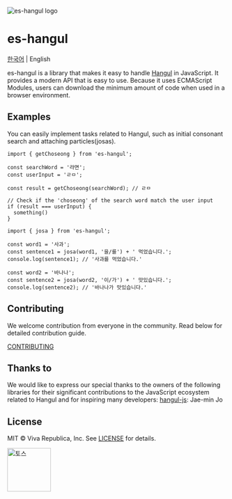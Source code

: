 ![es-hangul logo](https://github.com/toss/es-hangul/assets/69495129/433ddc8c-b32d-4c4c-8b60-5cc9cbe315d3)

# es-hangul

[한국어](https://github.com/toss/es-hangul/blob/main/README.md) | English

es-hangul is a library that makes it easy to handle [Hangul](https://en.wikipedia.org/wiki/Hangul) in JavaScript. It provides a modern API that is easy to use. Because it uses ECMAScript Modules, users can download the minimum amount of code when used in a browser environment.

## Examples

You can easily implement tasks related to Hangul, such as initial consonant search and attaching particles(josas).

```tsx
import { getChoseong } from 'es-hangul';

const searchWord = '라면';
const userInput = 'ㄹㅁ';

const result = getChoseong(searchWord); // ㄹㅁ

// Check if the 'choseong' of the search word match the user input
if (result === userInput) {
  something()
}
```

```tsx
import { josa } from 'es-hangul';

const word1 = '사과';
const sentence1 = josa(word1, '을/를') + ' 먹었습니다.';
console.log(sentence1); // '사과를 먹었습니다.'

const word2 = '바나나';
const sentence2 = josa(word2, '이/가') + ' 맛있습니다.';
console.log(sentence2); // '바나나가 맛있습니다.'
```

## Contributing

We welcome contribution from everyone in the community. Read below for detailed contribution guide.

[CONTRIBUTING](https://github.com/toss/es-hangul/blob/main/.github/CONTRIBUTING.md)

## Thanks to

We would like to express our special thanks to the owners of the following libraries for their significant contributions to the JavaScript ecosystem related to Hangul and for inspiring many developers:
[hangul-js](https://github.com/e-/Hangul.js): Jae-min Jo



## License

MIT © Viva Republica, Inc. See [LICENSE](https://github.com/toss/es-hangul/blob/main/LICENSE) for details.

<a title="토스" href="https://toss.im">
  <picture>
    <source media="(prefers-color-scheme: dark)" srcset="https://static.toss.im/logos/png/4x/logo-toss-reverse.png">
    <img alt="토스" src="https://static.toss.im/logos/png/4x/logo-toss.png" width="100">
  </picture>
</a>

